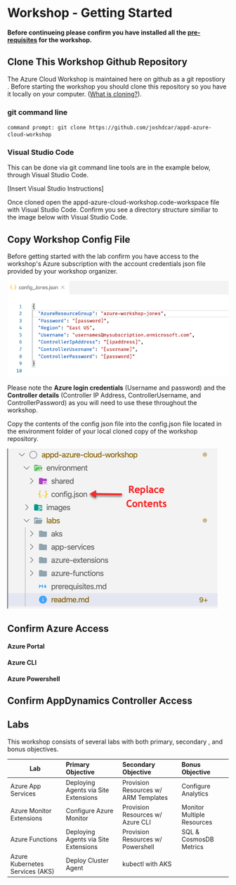 # Workshop - Getting Started
**Before continueing please confirm you have installed all the [pre-requisites](prerequisites.md) for the workshop.**

## Clone This Workshop Github Repository
The Azure Cloud Workshop is maintained here on github as a git repostiory . Before starting the workshop you should clone this repository so you have it locally on your computer. ([What is cloning?](https://help.github.com/en/github/creating-cloning-and-archiving-repositories/cloning-a-repository)). 

### git command line

```
command prompt: git clone https://github.com/joshdcar/appd-azure-cloud-workshop
```

### Visual Studio Code
This can be done via git command line tools are in the example below, through Visual Studio Code.

[Insert Visual Studio Instructions]

Once cloned open the appd-azure-cloud-workshop.code-workspace file with Visual Studio Code. Confirm you see a directory structure similiar to the image below with Visual Studio Code. 

## Copy Workshop Config File

Before getting started with the lab confirm you have access to the workshop's Azure subscription with the account credentials json file provided by your workshop organizer. 

![Config File][configfile]

Please note the **Azure login credentials** (Username and password) and the **Controller details** (Controller IP Address, ControllerUsername, and ControllerPassword) as you will need to use these throughout the workshop. 

Copy the contents of the config json file into the config.json file located in the environment folder of your local cloned copy of the workshop repository.

![Config File][configLocation]

## Confirm Azure Access







#### Azure Portal


#### Azure CLI


#### Azure Powershell


## Confirm AppDynamics Controller Access


## Labs

This workshop consists of several labs with both primary, secondary , and bonus objectives.

| Lab   |      Primary Objective     |  Secondary Objective |  Bonus Objective |
|----------|:-------------|:------|:------|
| Azure App Services |  Deploying Agents via Site Extensions | Provision Resources w/ ARM Templates | Configure Analytics |
| Azure Monitor Extensions |    Configure Azure Monitor   | Provision Resources w/ Azure CLI | Monitor Multiple Resources |
| Azure Functions | Deploying Agents via Site Extensions | Provision Resources w/ Powershell | SQL & CosmosDB Metrics |
| Azure Kubernetes Services (AKS) | Deploy Cluster Agent |    kubectl with AKS |  |

[configfile]: ../images/labs/Config_File_Sample.png "Config File"
[configLocation]: ../images/labs/Config_File_Location.png "Config File Location"